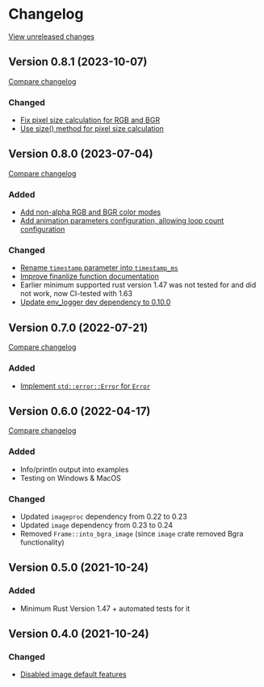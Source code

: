 # Changelog

[View unreleased changes](https://github.com/blaind/webp-animation/compare/v0.8.1...main)

## Version 0.8.1 (2023-10-07)

[Compare changelog](https://github.com/blaind/webp-animation/compare/v0.8.0...v0.8.1)

### Changed

- [Fix pixel size calculation for RGB and BGR][21]
- [Use size() method for pixel size calculation][22]

## Version 0.8.0 (2023-07-04)

[Compare changelog](https://github.com/blaind/webp-animation/compare/v0.7.0...v0.8.0)

### Added

- [Add non-alpha RGB and BGR color modes][14]
- [Add animation parameters configuration, allowing loop count configuration][15]

### Changed

- [Rename `timestamp` parameter into `timestamp_ms`][16]
- [Improve finanlize function documentation][17]
- Earlier minimum supported rust version 1.47 was not tested for and did not work, now CI-tested with 1.63
- [Update env_logger dev dependency to 0.10.0][10]

## Version 0.7.0 (2022-07-21)

[Compare changelog](https://github.com/blaind/webp-animation/compare/v0.6.0...v0.7.0)

### Added

- [Implement `std::error::Error` for `Error`][3]

## Version 0.6.0 (2022-04-17)

[Compare changelog](https://github.com/blaind/webp-animation/compare/v0.5.0...v0.6.0)

### Added

- Info/println output into examples
- Testing on Windows & MacOS

### Changed

- Updated `imageproc` dependency from 0.22 to 0.23
- Updated `image` dependency from 0.23 to 0.24
- Removed `Frame::into_bgra_image` (since `image` crate removed Bgra functionality)

## Version 0.5.0 (2021-10-24)

### Added

- Minimum Rust Version 1.47 + automated tests for it

## Version 0.4.0 (2021-10-24)

### Changed

- [Disabled image default features][2]

[2]: https://github.com/blaind/webp-animation/pull/2
[3]: https://github.com/blaind/webp-animation/pull/8
[10]: https://github.com/blaind/webp-animation/pull/10
[14]: https://github.com/blaind/webp-animation/pull/14
[15]: https://github.com/blaind/webp-animation/pull/15
[16]: https://github.com/blaind/webp-animation/pull/16
[17]: https://github.com/blaind/webp-animation/pull/17
[21]: https://github.com/blaind/webp-animation/pull/21
[22]: https://github.com/blaind/webp-animation/pull/22

